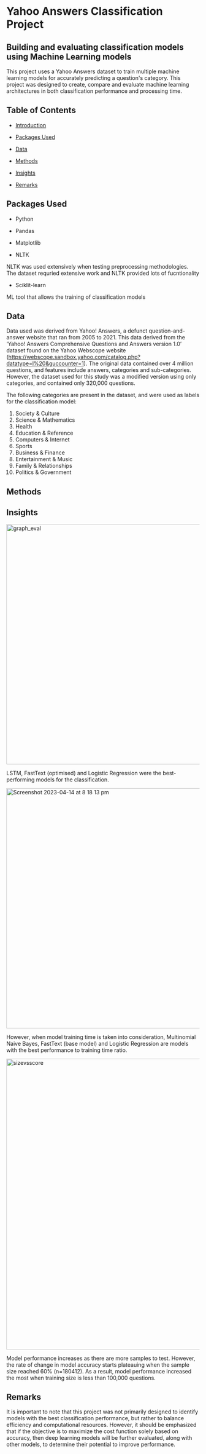 
  

# Yahoo Answers Classification Project

  

## Building and evaluating classification models using Machine Learning models

  

This project uses a Yahoo Answers dataset to train multiple machine learning models for accurately predicting a question's category. This project was designed to create, compare and evaluate machine learning architectures in both classification performance and processing time. 

  
  

## Table of Contents

  

- [Introduction](#introduction)

- [Packages Used](#packages-used)

- [Data](#data)

- [Methods](#methods)

- [Insights](#insights)

- [Remarks](#remarks)

  
  

## Packages Used

  

- Python

- Pandas

- Matplotlib

  

- NLTK

NLTK was used extensively when testing preprocessing methodologies. The dataset requried extensive work and NLTK provided lots of fucntionality

  

- Sciklit-learn

ML tool that allows the training of classification models

  

## Data

  

Data used was derived from Yahoo! Answers, a defunct question-and-answer website that ran from 2005 to 2021. This data derived from the ‘Yahoo! Answers Comprehensive Questions and Answers version 1.0’ dataset found on the Yahoo Webscope website (https://webscope.sandbox.yahoo.com/catalog.php?datatype=l%20&guccounter=1). The original data contained over 4 million questions, and features include answers, categories and sub-categories. However, the dataset used for this study was a modified version using only categories, and contained only 320,000 questions.

  

The following categories are present in the dataset, and were used as labels for the classification model:

  

<ol>

<li>Society & Culture</li>

<li>Science & Mathematics</li>

<li>Health</li>

<li>Education & Reference</li>

<li>Computers & Internet</li>

<li>Sports</li>

<li>Business & Finance</li>

<li>Entertainment & Music</li>

<li>Family & Relationships</li>

<li>Politics & Government</li>

</ol>

  
  
  

<!-- More specifically, for each question, 3 categories were labelled, ranked in order of how related the categories are to each questions. As an example,

a question with the label of 4, 2 and 7 is most likely under the Education & Reference category, followed by Science & Mathematics, and Business & Finance. -->

  

## Methods




  

## Insights


<img width="625" alt="graph_eval" src="https://user-images.githubusercontent.com/91995206/232135517-ffcac6fc-494a-48e7-babe-b64da559f0c3.png">


LSTM, FastText (optimised) and Logistic Regression were the best-performing models for the classification. 

<img width="625" alt="Screenshot 2023-04-14 at 8 18 13 pm" src="https://user-images.githubusercontent.com/91995206/232136585-1e2031fa-81d2-4001-a276-de01263f7854.png">

However, when model training time is taken into consideration, Multinomial Naive Bayes, FastText (base model) and Logistic Regression are models with the best performance to training time ratio.


<img width="757" alt="sizevsscore" src="https://user-images.githubusercontent.com/91995206/232136023-f37bfaaf-2b89-484e-9d0d-facadb56c7e0.png">



Model performance increases as there are more samples to test. However, the rate of change in model accuracy starts plateauing when the sample size reached 60% (n=180412). As a result, model performance increased the most when training size is less than 100,000 questions.


  

## Remarks

It is important to note that this project was not primarily designed to identify models with the best classification performance, but rather to balance efficiency and computational resources. However, it should be emphasized that if the objective is to maximize the cost function solely based on accuracy, then deep learning models will be further evaluated, along with other models, to determine their potential to improve performance.
